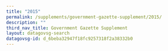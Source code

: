```yaml
---
title: "2015"
permalink: /supplements/government-gazette-supplement/2015/
description: ""
third_nav_title: Government Gazette Supplement
layout: datagovsg-search
datagovsg-id: d_6beba32947f18fc9257318f2a38332b0
---
```

